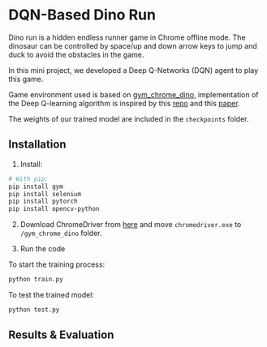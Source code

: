 # DQN-Based Dino Run 

Dino run is a hidden endless runner game in Chrome offline mode. The dinosaur can be controlled by space/up and down arrow keys to jump and duck to avoid the obstacles in the game. 

In this mini project, we developed a Deep Q-Networks (DQN) agent to play this game.  

Game environment used is based on [gym_chrome_dino](https://github.com/elvisyjlin/gym-chrome-dino), implementation of the Deep Q-learning algorithm is inspired by this [repo](https://github.com/jmichaux/dqn-pytorch) and this [paper](http://cs229.stanford.edu/proj2016/report/KeZhaoWei-AIForChromeOfflineDinosaurGame-report.pdf). 

The weights of our trained model are included in the ```checkpoints``` folder. 

## Installation

1. Install: 

```bash
# With pip: 
pip install gym
pip install selenium
pip install pytorch 
pip install opencv-python
```
2. Download ChromeDriver from [here](https://chromedriver.chromium.org/) and move ```chromedriver.exe``` to  ```/gym_chrome_dino``` folder. 

3. Run the code 

To start the training process: 
```bash 
python train.py
```

To test the trained model: 
```bash
python test.py 
```


## Results & Evaluation 